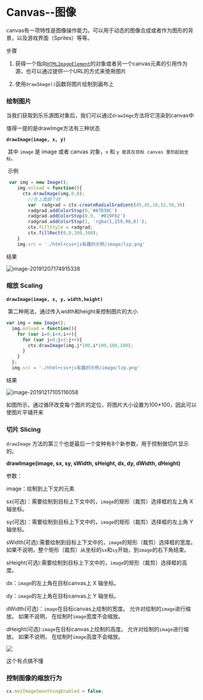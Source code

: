 # Canvas--图像

canvas有一项特性是图像操作能力。可以用于动态的图像合成或者作为图形的背景，以及游戏界面（Sprites）等等。

步骤

1. 获得一个指向[`HTMLImageElement`](https://developer.mozilla.org/zh-CN/docs/Web/API/HTMLImageElement)的对象或者另一个canvas元素的引用作为源，也可以通过提供一个URL的方式来使用图片

2. 使用`drawImage()`函数将图片绘制到画布上

   

### 绘制图片

当我们获取到乐乐源图对象后，我们可以通过`drawImge`方法将它渲染到canvas中

值得一提的是drawImge方法有三种状态

**`drawImage(image, x, y)`**

​	其中 `image` 是 image 或者 canvas 对象，`x` 和 `y 是其在目标 canvas 里的起始坐标。`

​	示例

```javascript
 var img = new Image();
    img.onload = function(){
      ctx.drawImage(img,0,0);
        //在上面画个球
        var  radgrad = ctx.createRadialGradient(45,45,10,52,50,30)
        radgrad.addColorStop(0,'#A7D30C')
        radgrad.addColorStop(0.9, '#019F62')
        radgrad.addColorStop(1, 'rgba(1,159,98,0)');
        ctx.fillStyle = radgrad;
        ctx.fillRect(0,0,300,300);
    }
    img.src = './html+css+js有趣的示例/image/lzp.png'
```

结果

![image-20191207174915338](C:\Users\kx\AppData\Roaming\Typora\typora-user-images\image-20191207174915338.png)

### 缩放 Scaling

**`drawImage(image, x, y，width,height)`**

​	第二种用法，通过传入width和height来控制图片的大小

```javascript
var img = new Image();
  img.onload = function(){
    for (var i=0;i<4;i++){
      for (var j=0;j<3;j++){
        ctx.drawImage(img,j*100,i*100,100,100);
      }
    }
  };
  img.src = './html+css+js有趣的示例/image/lzp.png'
```

结果

![image-20191217105116058](C:\Users\kx\AppData\Roaming\Typora\typora-user-images\image-20191217105116058.png)

 如图所示，通过循环改变每个图片的定位，将图片大小设置为100*100，因此可以使图片平铺开来



### 切片 Slicing

`drawImage` 方法的第三个也是最后一个变种有8个新参数，用于控制做切片显示的。

**drawImage(image, sx, sy, sWidth, sHeight, dx, dy, dWidth, dHeight)**

参数：

image：绘制到上下文的元素

sx(可选)：需要绘制到目标上下文中的，`image`的矩形（裁剪）选择框的左上角 X 轴坐标。

sy(可选)：需要绘制到目标上下文中的，`image`的矩形（裁剪）选择框的左上角 Y 轴坐标。

sWidth(可选):需要绘制到目标上下文中的，`image`的矩形（裁剪）选择框的宽度。如果不说明，整个矩形（裁剪）从坐标的`sx`和`sy`开始，到`image`的右下角结束。

sHeight(可选):需要绘制到目标上下文中的，`image`的矩形（裁剪）选择框的高度。

dx：`image`的左上角在目标canvas上 X 轴坐标。

dy：`image`的左上角在目标canvas上 Y 轴坐标。

dWidth(可选)：`image`在目标canvas上绘制的宽度。 允许对绘制的`image`进行缩放。 如果不说明， 在绘制时`image`宽度不会缩放。

dHeight(可选):`image`在目标canvas上绘制的高度。 允许对绘制的`image`进行缩放。 如果不说明， 在绘制时`image`高度不会缩放。

![](E:\随手笔记\img\Canvas_drawimage.jpg)



这个有点搞不懂



### 控制图像的缩放行为

```javascript
cx.mozImageSmoothingEnabled = false;
```

